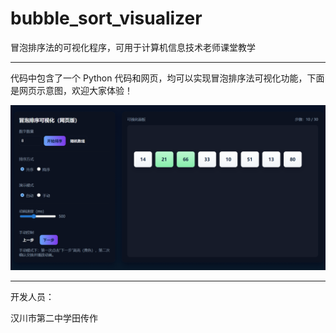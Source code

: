 # bubble_sort_visualizer

冒泡排序法的可视化程序，可用于计算机信息技术老师课堂教学

***

代码中包含了一个 Python 代码和网页，均可以实现冒泡排序法可视化功能，下面是网页示意图，欢迎大家体验！

![image-20250829213758892](./README.assets/image-20250829213758892.png)

***

开发人员：

汉川市第二中学田传作
